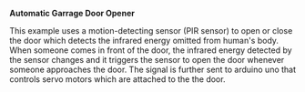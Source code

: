 **Automatic Garrage Door Opener**
  
  This example uses a motion-detecting sensor (PIR sensor) to open or close the door which detects the infrared energy omitted from human's body. 
  When someone comes in front of the door, the infrared energy detected by the sensor changes and it triggers the sensor to open the door whenever
  someone approaches the door. The signal is further sent to arduino uno that controls servo motors which are attached to the the door.

